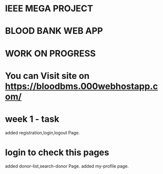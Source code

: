 # IEEE MEGA PROJECT

# BLOOD BANK WEB APP

# WORK ON PROGRESS

# You can Visit site on https://bloodbms.000webhostapp.com/


# week 1 - task 
added registration,login,logout Page.

# login to check this pages
added donor-list,search-donor Page.
added my-profile page.